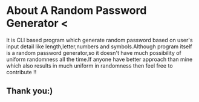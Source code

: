# About A Random Password Generator <
<p> It is CLI based program which generate random password based on user's input detail like length,letter,numbers and symbols.Although program itself is a random password generator,so it doesn't have much possibility of uniform randomness all the time.If anyone have better approach than mine which also results in much uniform in randomness then feel free to contribute !! </p>

## Thank you:)
